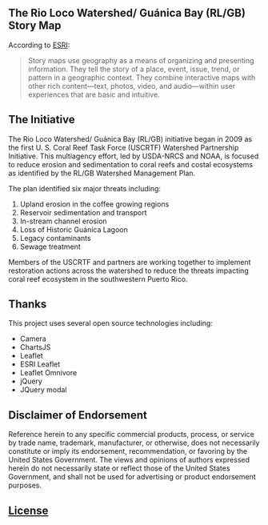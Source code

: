 ## The Rio Loco Watershed/ Guánica Bay (RL/GB) Story Map

According to [ESRI](http://storymaps.arcgis.com/en/articles/what-is-a-story-map/):

>Story maps use geography as a means of organizing and presenting information. They tell the story of a place, event, issue, trend, or pattern in a geographic context. They combine interactive maps with other rich content—text, photos, video, and audio—within user experiences that are basic and intuitive.

## The Initiative

The Rio Loco Watershed/ Guánica Bay (RL/GB) initiative began in 2009 as the first U. S. Coral Reef Task Force (USCRTF) Watershed Partnership Initiative. This multiagency effort, led by USDA-NRCS and NOAA, is focused to reduce erosion and sedimentation to coral reefs and costal ecosystems as identified by the RL/GB Watershed Management Plan.

The plan identified six major threats including:

1. Upland erosion in the coffee growing regions
2. Reservoir sedimentation and transport
3. In-stream channel erosion
4. Loss of Historic Guánica Lagoon
5. Legacy contaminants
6. Sewage treatment

Members of the USCRTF and partners are working together to implement restoration actions across the watershed to reduce the threats impacting coral reef ecosystem in the southwestern Puerto Rico.

## Thanks

This project uses several open source technologies including:

- Camera
- ChartsJS
- Leaflet
- ESRI Leaflet
- Leaflet Omnivore
- jQuery
- JQuery modal

## Disclaimer of Endorsement

Reference herein to any specific commercial products, process, or service by trade name, trademark, manufacturer, or otherwise, does not necessarily constitute or imply its endorsement, recommendation, or favoring by the United States Government. The views and opinions of authors expressed herein do not necessarily state or reflect those of the United States Government, and shall not be used for advertising or product endorsement purposes.

## [License](https://github.com/USFWS/rioloco-storymap/blob/master/LICENSE)